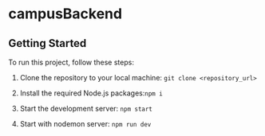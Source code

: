 # campusBackend

## Getting Started

To run this project, follow these steps:

1. Clone the repository to your local machine: `git clone <repository_url>`

2. Install the required Node.js packages:`npm i`

4. Start the development server: `npm start`

5. Start with nodemon server: `npm run dev`
